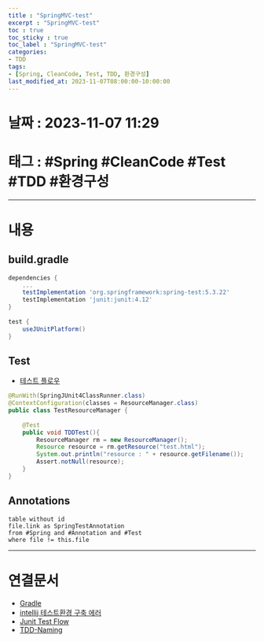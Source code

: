 ```yaml
---
title : "SpringMVC-test"
excerpt : "SpringMVC-test"
toc : true
toc_sticky : true
toc_label : "SpringMVC-test"
categories:
- TDD
tags:
- [Spring, CleanCode, Test, TDD, 환경구성]
last_modified_at: 2023-11-07T08:00:00-10:00:00
---
```


# 날짜 : 2023-11-07 11:29

# 태그 : #Spring #CleanCode #Test #TDD #환경구성 
---

# 내용

## build.gradle

```groovy
dependencies {  
	...
    testImplementation 'org.springframework:spring-test:5.3.22'  
    testImplementation 'junit:junit:4.12'  
}  
  
test {  
    useJUnitPlatform()  
}
```

## Test
- [테스트 플로우](../../test/test-Junit-Test-Flow)

```java
@RunWith(SpringJUnit4ClassRunner.class)  
@ContextConfiguration(classes = ResourceManager.class)  
public class TestResourceManager {  
  
    @Test  
    public void TDDTest(){  
        ResourceManager rm = new ResourceManager();  
        Resource resource = rm.getResource("test.html");  
        System.out.println("resource : " + resource.getFilename());  
        Assert.notNull(resource);  
    }  
}

```

## Annotations

```dataview
table without id
file.link as SpringTestAnnotation
from #Spring and #Annotation and #Test 
where file != this.file
```

---

# 연결문서
- [Gradle](../../build/build-Gradle)
- [intellij 테스트환경 구축 에러](../../ide/ide-Intellij-error#execution-failed-for-task--test)
- [Junit Test Flow](../../test/test-Junit-Test-Flow)
- [TDD-Naming](../../tdd/tdd-TDD-Naming)